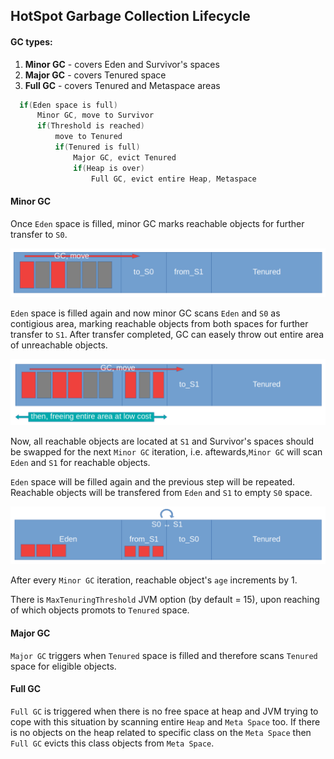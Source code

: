 ## HotSpot Garbage Collection Lifecycle

#### GC types:

1. **Minor GC** - covers Eden and Survivor's spaces
2. **Major GC** - covers Tenured space
3. **Full GC** - covers Tenured and Metaspace areas

```java
  if(Eden space is full)
      Minor GC, move to Survivor
      if(Threshold is reached)
          move to Tenured
          if(Tenured is full)
              Major GC, evict Tenured
              if(Heap is over)
                  Full GC, evict entire Heap, Metaspace
```

#### Minor GC

Once `Eden` space is filled, minor GC marks reachable objects for further transfer to `S0`.

<img src="assets/gc_1.png">

`Eden` space is filled again and now minor GC scans `Eden` and `S0` as contigious area, marking reachable objects from both spaces for further transfer to `S1`.
After transfer completed, GC can easely throw out entire area of unreachable objects.

<img src="assets/gc_2.png">

Now, all reachable objects are located at `S1` and Survivor's spaces should be swapped for the next `Minor GC` iteration, i.e. aftewards,`Minor GC` will scan `Eden` and `S1` for reachable objects.

`Eden` space will be filled again and the previous step will be repeated. Reachable objects will be transfered from `Eden` and `S1` to empty `S0` space.

<img src="assets/gc_3.png">

After every `Minor GC` iteration, reachable object's `age` increments by 1.

There is `MaxTenuringThreshold` JVM option (by default = 15), upon reaching of which objects promots to `Tenured` space.

#### Major GC

`Major GC` triggers when `Tenured` space is filled and therefore scans `Tenured` space for eligible objects.

#### Full GC

`Full GC` is triggered when there is no free space at heap and JVM trying to cope with this situation by scanning entire `Heap` and `Meta Space` too. If there is no objects on the heap related to specific class on the `Meta Space` then `Full GC` evicts this class objects from `Meta Space`.
